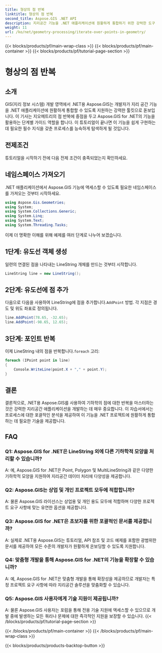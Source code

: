 ```yaml
---
title: 형상의 점 반복
linktitle: 형상의 점 반복
second_title: Aspose.GIS .NET API
description: 지리공간 기능을 .NET 애플리케이션에 원활하게 통합하기 위한 강력한 도구 키트인 Aspose.GIS for .NET을 살펴보세요.
weight: 11
url: /ko/net/geometry-processing/iterate-over-points-in-geometry/
---
```


{{< blocks/products/pf/main-wrap-class >}}
{{< blocks/products/pf/main-container >}}
{{< blocks/products/pf/tutorial-page-section >}}

# 형상의 점 반복

## 소개

GIS(지리 정보 시스템) 개발 영역에서 .NET용 Aspose.GIS는 개발자가 지리 공간 기능을 .NET 애플리케이션에 원활하게 통합할 수 있도록 지원하는 강력한 툴킷으로 돋보입니다. 이 기사는 지오메트리의 점 반복에 중점을 두고 Aspose.GIS for .NET의 기능을 활용하는 단계별 가이드 역할을 합니다. 이 튜토리얼이 끝나면 이 기능을 쉽게 구현하는 데 필요한 필수 지식을 갖춘 프로세스를 능숙하게 탐색하게 될 것입니다.

## 전제조건

튜토리얼을 시작하기 전에 다음 전제 조건이 충족되었는지 확인하세요.

## 네임스페이스 가져오기

.NET 애플리케이션에서 Aspose.GIS 기능에 액세스할 수 있도록 필요한 네임스페이스를 가져오는 것부터 시작하세요.

```csharp
using Aspose.Gis.Geometries;
using System;
using System.Collections.Generic;
using System.Linq;
using System.Text;
using System.Threading.Tasks;
```

이제 더 명확한 이해를 위해 예제를 여러 단계로 나누어 보겠습니다.

## 1단계: 유도선 객체 생성

일련의 연결된 점을 나타내는 LineString 개체를 만드는 것부터 시작합니다.

```csharp
LineString line = new LineString();
```

## 2단계: 유도선에 점 추가

 다음으로 다음을 사용하여 LineString에 점을 추가합니다.`AddPoint` 방법. 각 지점은 경도 및 위도 좌표로 정의됩니다.

```csharp
line.AddPoint(78.65, -32.65);
line.AddPoint(-98.65, 12.65);
```

## 3단계: 포인트 반복

이제 LineString 내의 점을 반복합니다.`foreach` 고리:

```csharp
foreach (IPoint point in line)
{
    Console.WriteLine(point.X + "," + point.Y);
}
```

## 결론

결론적으로, .NET용 Aspose.GIS를 사용하여 기하학의 점에 대한 반복을 마스터하는 것은 강력한 지리공간 애플리케이션을 개발하는 데 매우 중요합니다. 이 자습서에서는 프로세스에 대한 포괄적인 분석을 제공하여 이 기능을 .NET 프로젝트에 원활하게 통합하는 데 필요한 기술을 제공합니다.

## FAQ

### Q1: Aspose.GIS for .NET은 LineString 외에 다른 기하학적 모양을 처리할 수 있습니까?

A: 예, Aspose.GIS for .NET은 Point, Polygon 및 MultiLineString과 같은 다양한 기하학적 모양을 지원하여 지리공간 데이터 처리에 다양성을 제공합니다.

### Q2: Aspose.GIS는 상업 및 개인 프로젝트 모두에 적합합니까?

A: 물론 Aspose.GIS 라이선스는 상업용 및 개인 용도 모두에 적합하며 다양한 프로젝트 요구 사항에 맞는 유연한 옵션을 제공합니다.

### Q3: Aspose.GIS for .NET은 초보자를 위한 포괄적인 문서를 제공합니까?

A: 실제로 .NET용 Aspose.GIS는 튜토리얼, API 참조 및 코드 예제를 포함한 광범위한 문서를 제공하여 모든 수준의 개발자가 원활하게 온보딩할 수 있도록 지원합니다.

### Q4: 맞춤형 개발을 통해 Aspose.GIS for .NET의 기능을 확장할 수 있습니까?

A: 예, Aspose.GIS for .NET은 맞춤형 개발을 통해 확장성을 제공하므로 개발자는 특정 프로젝트 요구 사항에 따라 지리공간 솔루션을 맞춤화할 수 있습니다.

### Q5: Aspose.GIS 사용자에게 기술 지원이 제공됩니까?

A: 물론 Aspose.GIS 사용자는 포럼을 통해 전용 기술 지원에 액세스할 수 있으므로 개발 중에 발생하는 모든 쿼리나 문제에 대한 즉각적인 지원을 보장할 수 있습니다.
{{< /blocks/products/pf/tutorial-page-section >}}

{{< /blocks/products/pf/main-container >}}
{{< /blocks/products/pf/main-wrap-class >}}

{{< blocks/products/products-backtop-button >}}
